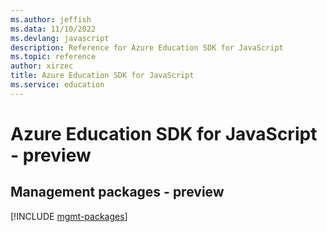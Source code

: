 ```yaml
---
ms.author: jeffish
ms.data: 11/10/2022
ms.devlang: javascript
description: Reference for Azure Education SDK for JavaScript
ms.topic: reference
author: xirzec
title: Azure Education SDK for JavaScript
ms.service: education
---
```

# Azure Education SDK for JavaScript - preview

## Management packages - preview
[!INCLUDE [mgmt-packages](education-mgmt-index.md)]